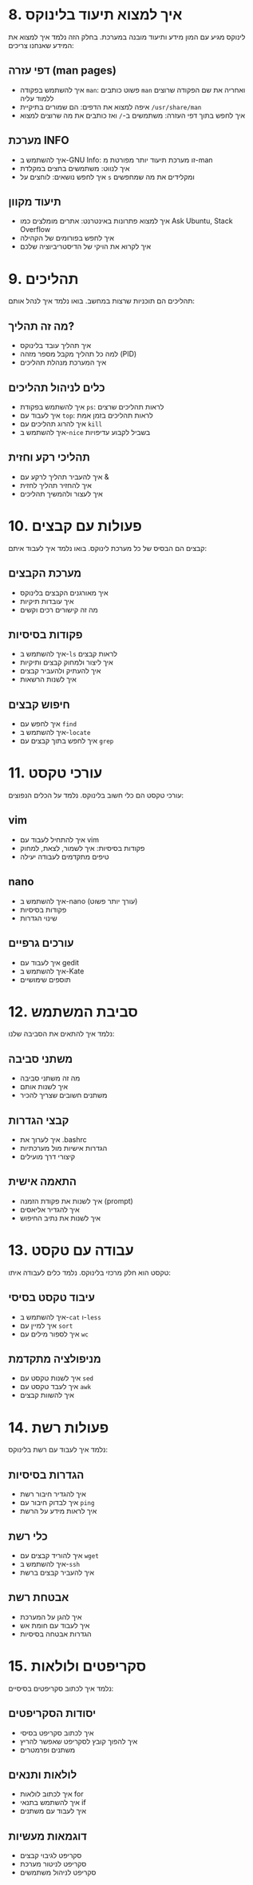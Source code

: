 # 8. איך למצוא תיעוד בלינוקס

לינוקס מגיע עם המון מידע ותיעוד מובנה במערכת. בחלק הזה נלמד איך למצוא את המידע שאנחנו צריכים:

## דפי עזרה (man pages)
- איך להשתמש בפקודה `man`: פשוט כותבים `man` ואחריה את שם הפקודה שרוצים ללמוד עליה
- איפה למצוא את הדפים: הם שמורים בתיקיית `/usr/share/man`
- איך לחפש בתוך דפי העזרה: משתמשים ב-`/` ואז כותבים את מה שרוצים למצוא

## מערכת INFO
- איך להשתמש ב-GNU Info: זו מערכת תיעוד יותר מפורטת מ-man
- איך לנווט: משתמשים בחצים במקלדת
- איך לחפש נושאים: לוחצים על `s` ומקלידים את מה שמחפשים

## תיעוד מקוון
- איך למצוא פתרונות באינטרנט: אתרים מומלצים כמו Ask Ubuntu, Stack Overflow
- איך לחפש בפורומים של הקהילה
- איך לקרוא את הויקי של הדיסטריביוציה שלכם

# 9. תהליכים

תהליכים הם תוכניות שרצות במחשב. בואו נלמד איך לנהל אותם:

## מה זה תהליך?
- איך תהליך עובד בלינוקס
- למה כל תהליך מקבל מספר מזהה (PID)
- איך המערכת מנהלת תהליכים

## כלים לניהול תהליכים
- איך להשתמש בפקודת `ps`: לראות תהליכים שרצים
- איך לעבוד עם `top`: לראות תהליכים בזמן אמת
- איך להרוג תהליכים עם `kill`
- איך להשתמש ב-`nice` בשביל לקבוע עדיפויות

## תהליכי רקע וחזית
- איך להעביר תהליך לרקע עם &
- איך להחזיר תהליך לחזית
- איך לעצור ולהמשיך תהליכים

# 10. פעולות עם קבצים

קבצים הם הבסיס של כל מערכת לינוקס. בואו נלמד איך לעבוד איתם:

## מערכת הקבצים
- איך מאורגנים הקבצים בלינוקס
- איך עובדות תיקיות
- מה זה קישורים רכים וקשים

## פקודות בסיסיות
- איך להשתמש ב-`ls` לראות קבצים
- איך ליצור ולמחוק קבצים ותיקיות
- איך להעתיק ולהעביר קבצים
- איך לשנות הרשאות

## חיפוש קבצים
- איך לחפש עם `find`
- איך להשתמש ב-`locate`
- איך לחפש בתוך קבצים עם `grep`

# 11. עורכי טקסט

עורכי טקסט הם כלי חשוב בלינוקס. נלמד על הכלים הנפוצים:

## vim
- איך להתחיל לעבוד עם vim
- פקודות בסיסיות: איך לשמור, לצאת, למחוק
- טיפים מתקדמים לעבודה יעילה

## nano
- איך להשתמש ב-nano (עורך יותר פשוט)
- פקודות בסיסיות
- שינוי הגדרות

## עורכים גרפיים
- איך לעבוד עם gedit
- איך להשתמש ב-Kate
- תוספים שימושיים

# 12. סביבת המשתמש

נלמד איך להתאים את הסביבה שלנו:

## משתני סביבה
- מה זה משתני סביבה
- איך לשנות אותם
- משתנים חשובים שצריך להכיר

## קבצי הגדרות
- איך לערוך את .bashrc
- הגדרות אישיות מול מערכתיות
- קיצורי דרך מועילים

## התאמה אישית
- איך לשנות את פקודת הזמנה (prompt)
- איך להגדיר אליאסים
- איך לשנות את נתיב החיפוש

# 13. עבודה עם טקסט

טקסט הוא חלק מרכזי בלינוקס. נלמד כלים לעבודה איתו:

## עיבוד טקסט בסיסי
- איך להשתמש ב-`cat` ו-`less`
- איך למיין עם `sort`
- איך לספור מילים עם `wc`

## מניפולציה מתקדמת
- איך לשנות טקסט עם `sed`
- איך לעבד טקסט עם `awk`
- איך להשוות קבצים

# 14. פעולות רשת

נלמד איך לעבוד עם רשת בלינוקס:

## הגדרות בסיסיות
- איך להגדיר חיבור רשת
- איך לבדוק חיבור עם `ping`
- איך לראות מידע על הרשת

## כלי רשת
- איך להוריד קבצים עם `wget`
- איך להשתמש ב-`ssh`
- איך להעביר קבצים ברשת

## אבטחת רשת
- איך להגן על המערכת
- איך לעבוד עם חומת אש
- הגדרות אבטחה בסיסיות

# 15. סקריפטים ולולאות

נלמד איך לכתוב סקריפטים בסיסיים:

## יסודות הסקריפטים
- איך לכתוב סקריפט בסיסי
- איך להפוך קובץ לסקריפט שאפשר להריץ
- משתנים ופרמטרים

## לולאות ותנאים
- איך לכתוב לולאות for
- איך להשתמש בתנאי if
- איך לעבוד עם משתנים

## דוגמאות מעשיות
- סקריפט לגיבוי קבצים
- סקריפט לניטור מערכת
- סקריפט לניהול משתמשים
